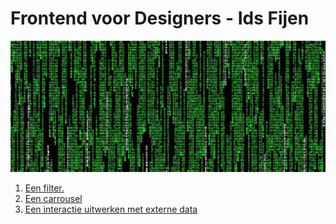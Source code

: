 # Frontend voor Designers - Ids Fijen

![alt text](./img/matrix.jpg "Frontend voor Design Splash")

1. [Een filter.](opdracht1/)
2. [Een carrousel](opdracht2/)
3. [Een interactie uitwerken met externe data](opdracht3/)
